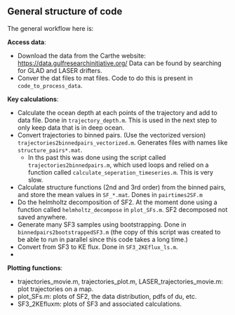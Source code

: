 ## General structure of code

The general workflow here is: 

**Access data**:
- Download the data from the Carthe website: https://data.gulfresearchinitiative.org/ Data can be found by searching for GLAD and LASER drifters.  
- Conver the dat files to mat files. Code to do this is present in `code_to_process_data`. 

**Key calculations**:
- Calculate the ocean depth at each points of the trajectory and add to data file. Done in `trajectory_depth.m`. This is used in the next step to only keep data that is in deep ocean. 
- Convert trajectories to binned pairs. (Use the vectorized version) `trajectories2binnedpairs_vectorized.m`. Generates files with names like `structure_pairs*.mat`.
    - In ths past this was done using the script called `trajectories2binnedpairs.m`, which used loops and relied on a function called `calculate_seperation_timeseries.m`. This is very slow. 
- Calculate structure functions (2nd and 3rd order) from the binned pairs, and store the mean values in `SF_*.mat`. Dones in `pairtimes2SF.m`
- Do the helmholtz decomposition of SF2. At the moment done using a function called `helmholtz_decompose` in `plot_SFs.m`. SF2 decomposed not saved anywhere.
- Generate many SF3 samples using bootstrapping. Done in `binnedpairs2bootstrappedSF3.m` (the copy of this script was created to be able to run in parallel since this code takes a long time.)
- Convert from SF3 to KE flux. Done in `SF3_2KEflux_ls.m`.
- 

**Plotting functions**:
- trajectories_movie.m, trajectories_plot.m, LASER_trajectories_movie.m: plot trajectories on a map. 
- plot_SFs.m: plots of SF2, the data distribution, pdfs of du, etc. 
- SF3_2KEfluxm: plots of SF3 and associated calculations.
